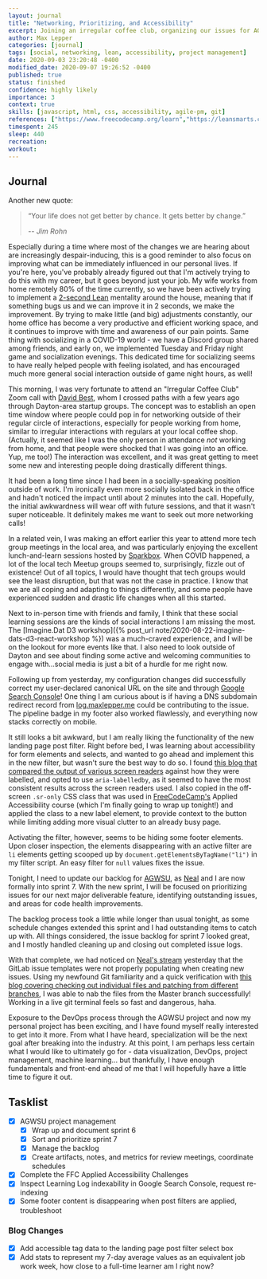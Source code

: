 ```yaml
---
layout: journal
title: "Networking, Prioritizing, and Accessibility"
excerpt: Joining an irregular coffee club, organizing our issues for AGWSU, blog improvements and accessibility, and adding the equivalent second job time commitment being devoted to this learning journey.
author: Max Lepper
categories: [journal]
tags: [social, networking, lean, accessibility, project management]
date: 2020-09-03 23:20:48 -0400
modified_date: 2020-09-07 19:26:52 -0400
published: true
status: finished
confidence: highly likely
importance: 3
context: true
skills: [javascript, html, css, accessibility, agile-pm, git]
references: ["https://www.freecodecamp.org/learn","https://leansmarts.com/summary-2-second-lean/","https://search.google.com/search-console/about","https://www.linkedin.com/in/davidebest","https://seesparkbox.com/","https://agwsu.org/","https://www.linkedin.com/in/nealstrobl/","http://www.davidmacd.com/blog/select-box-label.html","https://www.twitch.tv/happydevelopment","http://nicolasgallagher.com/git-checkout-specific-files-from-another-branch/"]
timespent: 245
sleep: 440
recreation:
workout:
---
```


## Journal

Another new quote:

>“Your life does not get better by chance. It gets better by change.”
>
> -- <cite>Jim Rohn</cite>

Especially during a time where most of the changes we are hearing about are increasingly despair-inducing, this is a good reminder to also focus on improving what can be immediately influenced in our personal lives. If you're here, you've probably already figured out that I'm actively trying to do this with my career, but it goes beyond just your job. My wife works from home remotely 80% of the time currently, so we have been actively trying to implement a [2-second Lean]({{page.references[1]}}) mentality around the house, meaning that if something bugs us and we can improve it in 2 seconds, we make the improvement. By trying to make little (and big) adjustments constantly, our home office has become a very productive and efficient working space, and it continues to improve with time and awareness of our pain points. Same thing with socializing in a COVID-19 world - we have a Discord group shared among friends, and early on, we implemented Tuesday and Friday night game and socialization evenings. This dedicated time for socializing seems to have really helped people with feeling isolated, and has encouraged much more general social interaction outside of game night hours, as well!

This morning, I was very fortunate to attend an "Irregular Coffee Club" Zoom call with [David Best]({{page.references[3]}}), whom I crossed paths with a few years ago through Dayton-area startup groups. The concept was to establish an open time window where people could pop in for networking outside of their regular circle of interactions, especially for people working from home, similar to irregular interactions with regulars at your local coffee shop. (Actually, it seemed like I was the only person in attendance _not_ working from home, and that people were shocked that I was going into an office. Yup, me too!) The interaction was excellent, and it was great getting to meet some new and interesting people doing drastically different things.

It had been a long time since I had been in a socially-speaking position outside of work. I'm ironically even more socially isolated back in the office and hadn't noticed the impact until about 2 minutes into the call. Hopefully, the initial awkwardness will wear off with future sessions, and that it wasn't super noticeable. It definitely makes me want to seek out more networking calls!

In a related vein, I was making an effort earlier this year to attend more tech group meetings in the local area, and was particularly enjoying the excellent lunch-and-learn sessions hosted by [Sparkbox]({{page.references[4]}}). When COVID happened, a lot of the local tech Meetup groups seemed to, surprisingly, fizzle out of existence! Out of all topics, I would have thought that tech groups would see the least disruption, but that was not the case in practice. I know that we are all coping and adapting to things differently, and some people have experienced sudden and drastic life changes when all this started.

Next to in-person time with friends and family, I think that these social learning sessions are the kinds of social interactions I am missing the most. The [Imagine.Dat D3 workshop]({% post_url note/2020-08-22-imagine-dats-d3-react-workshop %}) was a much-craved experience, and I will be on the lookout for more events like that. I also need to look outside of Dayton and see about finding some active and welcoming communities to engage with...social media is just a bit of a hurdle for me right now.

Following up from yesterday, my configuration changes did successfully correct my user-declared canonical URL on the site and through [Google Search Console]({{page.references[2]}})! One thing I am curious about is if having a DNS subdomain redirect record from [log.maxlepper.me](http://log.maxlepper.me) could be contributing to the issue. The pipeline badge in my footer also worked flawlessly, and everything now stacks correctly on mobile.

It still looks a bit awkward, but I am really liking the functionality of the new landing page post filter. Right before bed, I was learning about accessibility for form elements and selects, and wanted to go ahead and implement this in the new filter, but wasn't sure the best way to do so. I found [this blog that compared the output of various screen readers]({{page.references[7]}}) against how they were labelled, and opted to use `aria-labelledby`, as it seemed to have the most consistent results across the screen readers used. I also copied in the off-screen `.sr-only` CSS class that was used in [FreeCodeCamp's]({{page.references[0]}}) Applied Accessibility course (which I'm finally going to wrap up tonight!) and applied the class to a new label element, to provide context to the button while limiting adding more visual clutter to an already busy page.

Activating the filter, however, seems to be hiding some footer elements. Upon closer inspection, the elements disappearing with an active filter are `li` elements getting scooped up by `document.getElementsByTagName("li")` in my filter script. An easy filter for `null` values fixes the issue.

Tonight, I need to update our backlog for [AGWSU]({{page.references[5]}}), as [Neal]({{page.references[6]}}) and I are now formally into sprint 7. With the new sprint, I will be focused on prioritizing issues for our next major deliverable feature, identifying outstanding issues, and areas for code health improvements.

The backlog process took a little while longer than usual tonight, as some schedule changes extended this sprint and I had outstanding items to catch up with. All things considered, the issue backlog for sprint 7 looked great, and I mostly handled cleaning up and closing out completed issue logs.

With that complete, we had noticed on [Neal's stream]({{page.references[8]}}) yesterday that the GitLab issue templates were not properly populating when creating new issues. Using my newfound Git familiarity and a quick verification with [this blog covering checking out individual files and patching from different branches]({{page.references[9]}}), I was able to nab the files from the Master branch successfully! Working in a live git terminal feels so fast and dangerous, haha.

Exposure to the DevOps process through the AGWSU project and now my personal project has been exciting, and I have found myself really interested to get into it more. From what I have heard, specialization will be the next goal after breaking into the industry. At this point, I am perhaps less certain what I would like to ultimately go for - data visualization, DevOps, project management, machine learning... but thankfully, I have enough fundamentals and front-end ahead of me that I will hopefully have a little time to figure it out.

## Tasklist

- [x] AGWSU project management
  - [x] Wrap up and document sprint 6
  - [x] Sort and prioritize sprint 7
  - [x] Manage the backlog
  - [x] Create artifacts, notes, and metrics for review meetings, coordinate schedules
- [x] Complete the FFC Applied Accessibility Challenges
- [x] Inspect Learning Log indexability in Google Search Console, request re-indexing
- [x] Some footer content is disappearing when post filters are applied, troubleshoot

### Blog Changes
- [x] Add accessible tag data to the landing page post filter select box
- [x] Add stats to represent my 7-day average values as an equivalent job work week, how close to a full-time learner am I right now?